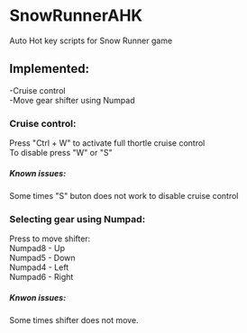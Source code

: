 # SnowRunnerAHK
Auto Hot key scripts for Snow Runner game

## Implemented:
-Cruise control  
-Move gear shifter using Numpad 

### Cruise control:
Press "Ctrl + W" to activate full thortle cruise control  
To disable press "W" or "S"  
##### Known issues:
  Some times "S" buton does not work to disable cruise control

### Selecting gear using Numpad:
Press to move shifter:  
Numpad8 - Up  
Numpad5 - Down  
Numpad4 - Left  
Numpad6 - Right  
##### Knwon issues:
  Some times shifter does not move.
